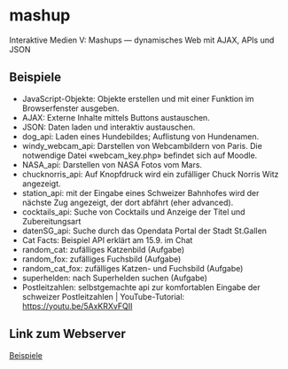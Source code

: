 # mashup
Interaktive Medien V: Mashups — dynamisches Web mit AJAX, APIs und JSON
## Beispiele
- JavaScript-Objekte: Objekte erstellen und mit einer Funktion im Browserfenster ausgeben.
- AJAX: Externe Inhalte mittels Buttons austauschen.
- JSON: Daten laden und interaktiv austauschen.
- dog_api: Laden eines Hundebildes; Auflistung von Hundenamen.
- windy_webcam_api: Darstellen von Webcambildern von Paris. Die notwendige Datei «webcam_key.php» befindet sich auf Moodle.
- NASA_api: Darstellen von NASA Fotos vom Mars.
- chucknorris_api: Auf Knopfdruck wird ein zufälliger Chuck Norris Witz angezeigt.
- station_api: mit der Eingabe eines Schweizer Bahnhofes wird der nächste Zug angezeigt, der dort abfährt (eher advanced).
- cocktails_api: Suche von Cocktails und Anzeige der Titel und Zubereitungsart
- datenSG_api: Suche durch das Opendata Portal der Stadt St.Gallen
- Cat Facts: Beispiel API erklärt am 15.9. im Chat
- random_cat: zufälliges Katzenbild (Aufgabe)
- random_fox: zufälliges Fuchsbild (Aufgabe)
- random_cat_fox: zufälliges Katzen- und Fuchsbild (Aufgabe)
- superhelden: nach Superhelden suchen (Aufgabe)
- Postleitzahlen: selbstgemachte api zur komfortablen Eingabe der schweizer Postleitzahlen | YouTube-Tutorial: https://youtu.be/5AxKRXvFQII

## Link zum Webserver
[Beispiele](https://537449-30.web1.fh-htwchur.ch)
